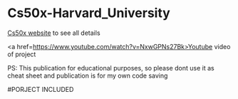 # Cs50x-Harvard_University

<a href=https://cs50.harvard.edu/x/2020/>Cs50x website</a> to see all details 

<a href=https://www.youtube.com/watch?v=NxwGPNs27Bk>Youtube video of project</a>

PS: This publication for educational purposes, so please dont use it as cheat sheet and publication is for my own code saving

#PORJECT INCLUDED
